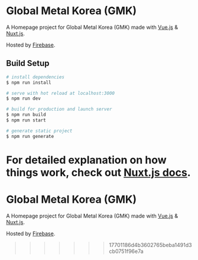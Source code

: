 # Global Metal Korea (GMK)

A Homepage project for Global Metal Korea (GMK) made with [Vue.js](https://vuejs.org/) & [Nuxt.js](https://nuxtjs.org).

Hosted by [Firebase](firebase.google.com).

## Build Setup

``` bash
# install dependencies
$ npm run install

# serve with hot reload at localhost:3000
$ npm run dev

# build for production and launch server
$ npm run build
$ npm run start

# generate static project
$ npm run generate
```

For detailed explanation on how things work, check out [Nuxt.js docs](https://nuxtjs.org).
=======
# Global Metal Korea (GMK)

A Homepage project for Global Metal Korea (GMK) made with [Vue.js](https://vuejs.org/) & [Nuxt.js](https://nuxtjs.org).

Hosted by [Firebase](firebase.google.com).
>>>>>>> 17701186d4b3602765beba1491d3cb0751f96e7a
